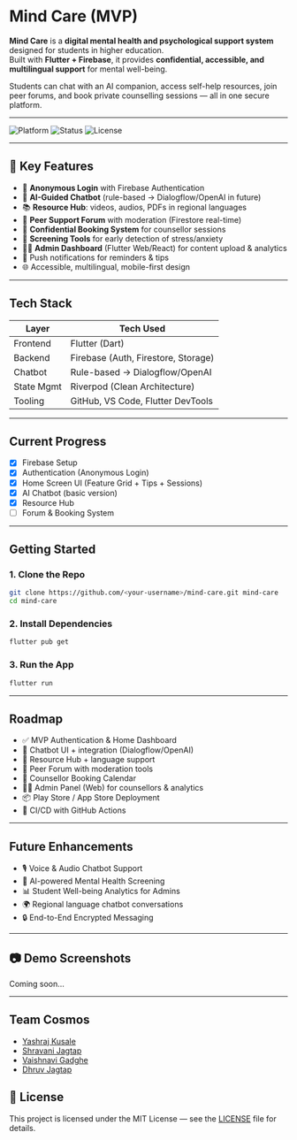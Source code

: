 # Mind Care (MVP)

**Mind Care** is a **digital mental health and psychological support system** designed for students in higher education.  
Built with **Flutter + Firebase**, it provides **confidential, accessible, and multilingual support** for mental well-being.

Students can chat with an AI companion, access self-help resources, join peer forums, and book private counselling sessions — all in one secure platform.

---

![Platform](https://img.shields.io/badge/platform-flutter-blue)
![Status](https://img.shields.io/badge/status-in%20development-yellow)
![License](https://img.shields.io/badge/license-MIT-green)

---

## 🎯 Key Features

- 🔐 **Anonymous Login** with Firebase Authentication  
- 🤖 **AI-Guided Chatbot** (rule-based → Dialogflow/OpenAI in future)  
- 📚 **Resource Hub**: videos, audios, PDFs in regional languages  
- 👥 **Peer Support Forum** with moderation (Firestore real-time)  
- 📅 **Confidential Booking System** for counsellor sessions  
- 🧩 **Screening Tools** for early detection of stress/anxiety  
- 🧑‍💻 **Admin Dashboard** (Flutter Web/React) for content upload & analytics  
- 🔔 Push notifications for reminders & tips  
- 🌐 Accessible, multilingual, mobile-first design  

---

## Tech Stack

| Layer     | Tech Used                           |
| --------- | ----------------------------------- |
| Frontend  | Flutter (Dart)                      |
| Backend   | Firebase (Auth, Firestore, Storage) |
| Chatbot   | Rule-based → Dialogflow/OpenAI      |
| State Mgmt| Riverpod (Clean Architecture)       |
| Tooling   | GitHub, VS Code, Flutter DevTools   |

---

## Current Progress

- [x] Firebase Setup  
- [x] Authentication (Anonymous Login)  
- [x] Home Screen UI (Feature Grid + Tips + Sessions)  
- [x] AI Chatbot (basic version)  
- [x] Resource Hub  
- [ ] Forum & Booking System  

---

## Getting Started

### 1. Clone the Repo

```sh
git clone https://github.com/<your-username>/mind-care.git mind-care
cd mind-care
```

### 2. Install Dependencies
```sh
flutter pub get
```

### 3. Run the App
``` sh
flutter run
```
---
## Roadmap

- ✅ MVP Authentication & Home Dashboard
- 🔄 Chatbot UI + integration (Dialogflow/OpenAI)
- 🧩 Resource Hub + language support
- 👥 Peer Forum with moderation tools
- 📅 Counsellor Booking Calendar
- 🧑‍💻 Admin Panel (Web) for counsellors & analytics
- 📦 Play Store / App Store Deployment
- 🔁 CI/CD with GitHub Actions

---

## Future Enhancements

- 🎙️ Voice & Audio Chatbot Support
- 🧠 AI-powered Mental Health Screening
- 📊 Student Well-being Analytics for Admins
- 🌍 Regional language chatbot conversations
- 🔒 End-to-End Encrypted Messaging

---

## 📷 Demo Screenshots
Coming soon…

---

## Team Cosmos

- [Yashraj Kusale]()
- [Shravani Jagtap]()
- [Vaishnavi Gadghe]()
- [Dhruv Jagtap](https://www.linkedin.com/in/dhruv-jagtap/)


## 📜 License
This project is licensed under the MIT License — see the [LICENSE](./LICENSE) file for details.